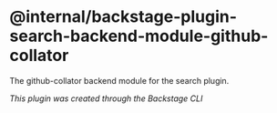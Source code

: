 # @internal/backstage-plugin-search-backend-module-github-collator

The github-collator backend module for the search plugin.

_This plugin was created through the Backstage CLI_
